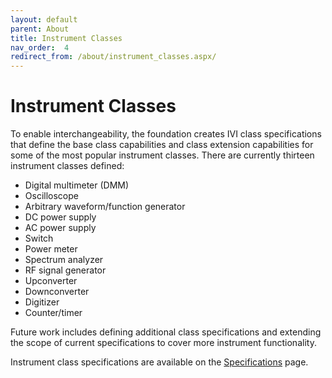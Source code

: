 ```yaml
---
layout: default
parent: About
title: Instrument Classes
nav_order:  4
redirect_from: /about/instrument_classes.aspx/
---
```


# Instrument Classes

To enable interchangeability, the foundation creates IVI class
specifications that define the base class capabilities and class
extension capabilities for some of the most popular instrument classes.
There are currently thirteen instrument classes defined:

- Digital multimeter (DMM)
- Oscilloscope
- Arbitrary waveform/function generator
- DC power supply
- AC power supply
- Switch
- Power meter
- Spectrum analyzer
- RF signal generator
- Upconverter
- Downconverter
- Digitizer
- Counter/timer

Future work includes defining additional class specifications and
extending the scope of current specifications to cover more instrument
functionality.

Instrument class specifications are available on the
[Specifications](../specifications/default.html) page.

